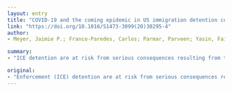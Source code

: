 ```yaml
---
layout: entry
title: "COVID-19 and the coming epidemic in US immigration detention centres"
link: "https://doi.org/10.1016/S1473-3099(20)30295-4"
author:
- Meyer, Jaimie P.; Franco-Paredes, Carlos; Parmar, Parveen; Yasin, Faiza; Gartland, Matthew

summary:
- "ICE detention are at risk from serious consequences resulting from the rapid spread of the severe acute respiratory syndrome coronavirus 2 (SARS-CoV-2) infection and inadequate access to appropriate medical care. The situation represents a moral and public health imperative for rapid action by the US Department of Homeland Security to mitigate the human toll of the pandemic. ICE) detention at risk. U.S. Department for Homeland Security is at risk of serious consequences from the spread of a severe infection."

original:
- "Enforcement (ICE) detention are at risk from serious consequences resulting from the rapid spread of the severe acute respiratory syndrome coronavirus 2 (SARS-CoV-2) infection and inadequate access to appropriate medical care. This situation represents a moral and public health imperative for rapid action by the US Department of Homeland Security (DHS) to mitigate the human toll of the pandemic."
---
```


